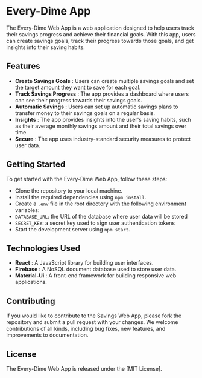 # Every-Dime App
The Every-Dime Web App is a web application designed to help users track their savings progress and achieve their financial goals. With this app, users can create savings goals, track their progress towards those goals, and get insights into their saving habits.

## Features
- **Create Savings Goals** : Users can create multiple savings goals and set the target amount they want to save for each goal.
-   **Track Savings Progress** : The app provides a dashboard where users can see their progress towards their savings goals.
- **Automatic Savings** : Users can set up automatic savings plans to transfer money to their savings goals on a regular basis.
- **Insights** : The app provides insights into the user's saving habits, such as their average monthly savings amount and their total savings over time.
- **Secure** : The app uses industry-standard security measures to protect user data.

## Getting Started
To get started with the Every-Dime Web App, follow these steps:

- Clone the repository to your local machine.
- Install the required dependencies using `npm install`.
- Create a `.env` file in the root directory with the following environment variables:
- ` DATABASE_URL `: the URL of the database where user data will be stored
- ` SECRET_KEY `: a secret key used to sign user authentication tokens
- Start the development server using `npm start`.

## Technologies Used
-  **React** : A JavaScript library for building user interfaces.
- **Firebase** : A NoSQL document database used to store user data.
- **Material-Ui**  : A front-end framework for building responsive web applications.


## Contributing
If you would like to contribute to the Savings Web App, please fork the repository and submit a pull request with your changes.
We welcome contributions of all kinds, including bug fixes, new features, and improvements to documentation.

## License
The Every-Dime Web App is released under the [MIT License].
